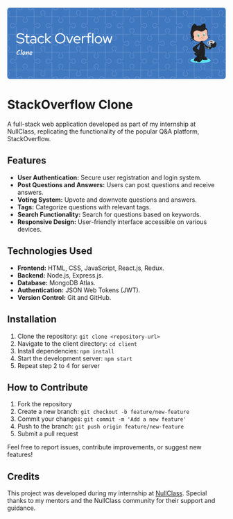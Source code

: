 ![Header](./github-header-image.png)

# StackOverflow Clone

A full-stack web application developed as part of my internship at NullClass, replicating the functionality of the popular Q&A platform, StackOverflow.

## Features

- **User Authentication:** Secure user registration and login system.
- **Post Questions and Answers:** Users can post questions and receive answers.
- **Voting System:** Upvote and downvote questions and answers.
- **Tags:** Categorize questions with relevant tags.
- **Search Functionality:** Search for questions based on keywords.
- **Responsive Design:** User-friendly interface accessible on various devices.

## Technologies Used

- **Frontend:** HTML, CSS, JavaScript, React.js, Redux.
- **Backend:** Node.js, Express.js.
- **Database:** MongoDB Atlas.
- **Authentication:** JSON Web Tokens (JWT).
- **Version Control:** Git and GitHub.

## Installation

1. Clone the repository: `git clone <repository-url>`
2. Navigate to the client directory: `cd client`
3. Install dependencies: `npm install`
4. Start the development server: `npm start`
5. Repeat step 2 to 4 for server



## How to Contribute

1. Fork the repository
2. Create a new branch: `git checkout -b feature/new-feature`
3. Commit your changes: `git commit -m 'Add a new feature'`
4. Push to the branch: `git push origin feature/new-feature`
5. Submit a pull request

Feel free to report issues, contribute improvements, or suggest new features!

## Credits

This project was developed during my internship at [NullClass](https://www.nullclass.com/). Special thanks to my mentors and the NullClass community for their support and guidance.


